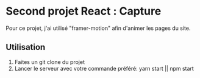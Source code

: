 # Second projet React : Capture

Pour ce projet, j'ai utilisé "framer-motion" afin d'animer les pages du site.

## Utilisation

1. Faites un git clone du projet
1. Lancer le serveur avec votre commande préféré: yarn start || npm start

